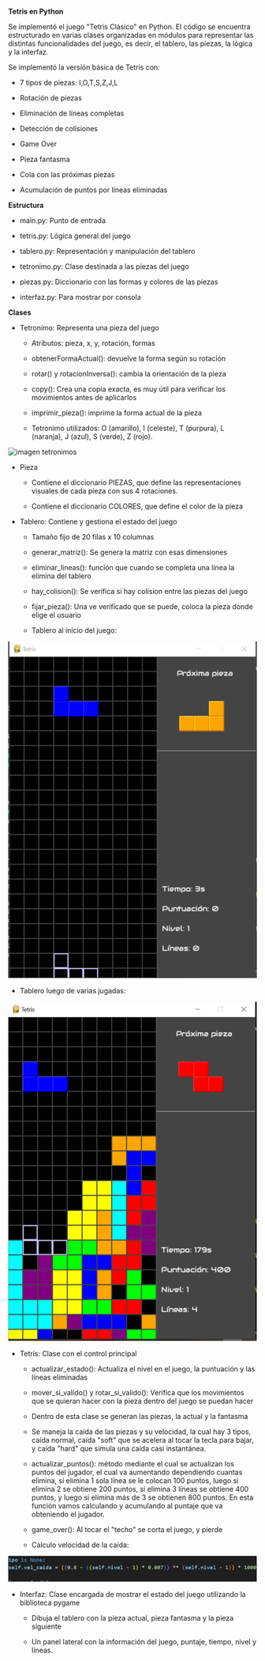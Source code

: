 **Tetris en Python**

Se implementó el juego "Tetris Clásico" en Python. El código se
encuentra estructurado en varias clases organizadas en módulos para
representar las distintas funcionalidades del juego, es decir, el
tablero, las piezas, la lógica y la interfaz.

Se implementó la versión básica de Tetris con:

- 7 tipos de piezas: I,O,T,S,Z,J,L

- Rotación de piezas

- Eliminación de líneas completas

- Detección de colisiones

- Game Over

- Pieza fantasma

- Cola con las próximas piezas

- Acumulación de puntos por líneas eliminadas

**Estructura**

- main.py: Punto de entrada

- tetris.py: Lógica general del juego

- tablero.py: Representación y manipulación del tablero

- tetronimo.py: Clase destinada a las piezas del juego

- piezas.py: Diccionario con las formas y colores de las piezas

- interfaz.py: Para mostrar por consola

**Clases**

- Tetronimo: Representa una pieza del juego

  - Atributos: pieza, x, y, rotación, formas

  - obtenerFormaActual(): devuelve la forma según su rotación

  - rotar() y rotacionInversa(): cambia la orientación de la pieza

  - copy(): Crea una copia exacta, es muy útil para verificar los
    movimientos antes de aplicarlos

  - imprimir_pieza(): imprime la forma actual de la pieza

  - Tetronimo utilizados: O (amarillo), I (celeste), T (purpura), L
    (naranja), J (azul), S (verde), Z (rojo).

 ![imagen tetronimos](images/colored_tetronimos.png)

- Pieza

  - Contiene el diccionario PIEZAS, que define las representaciones
    visuales de cada pieza con sus 4 rotaciones.

  - Contiene el diccionario COLORES, que define el color de la pieza

- Tablero: Contiene y gestiona el estado del juego

  - Tamaño fijo de 20 filas x 10 columnas

  - generar_matriz(): Se genera la matriz con esas dimensiones

  - eliminar_lineas(): función que cuando se completa una línea la
    elimina del tablero

  - hay_colision(): Se verifica si hay colision entre las piezas del
    juego

  - fijar_pieza(): Una ve verificado que se puede, coloca la pieza donde
    elige el usuario

  - Tablero al inicio del juego:

![Juego inicio](images/juegoInicio.png)

- Tablero luego de varias jugadas:

![Juego avanzado](images/juegoAvanzado.png)

- Tetris: Clase con el control principal

  - actualizar_estado(): Actualiza el nivel en el juego, la puntuación y
    las líneas eliminadas

  - mover_si_valido() y rotar_si_valido(): Verifica que los movimientos
    que se quieran hacer con la pieza dentro del juego se puedan hacer

  - Dentro de esta clase se generan las piezas, la actual y la fantasma

  - Se maneja la caída de las piezas y su velocidad, la cual hay 3
    tipos, caída normal, caída "soft" que se acelera al tocar la tecla
    para bajar, y caída "hard" que simula una caída casi instantánea.

  - actualizar_puntos(): método mediante el cual se actualizan los puntos
  del jugador, el cual va aumentando dependiendo cuantas elimina, si
  elimina 1 sola línea se le colocan 100 puntos, luego si elimina 2 se
  obtiene 200 puntos, si elimina 3 líneas se obtiene 400 puntos, y luego
  si elimina más de 3 se obtienen 800 puntos. En esta función vamos
  calculando y acumulando al puntaje que va obteniendo el jugador.

  - game_over(): Al tocar el "techo" se corta el juego, y pierde
    
  - Calculo velocidad de la caída:

![velocidad](images/velocidadCaida.png)

<!-- -->

- Interfaz: Clase encargada de mostrar el estado del juego utilizando la
  biblioteca pygame

  - Dibuja el tablero con la pieza actual, pieza fantasma y la pieza
    siguiente

  - Un panel lateral con la información del juego, puntaje, tiempo,
    nivel y líneas.
